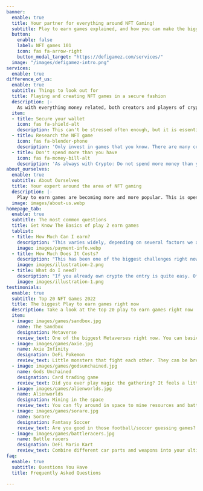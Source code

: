 ```yaml
---
banner:
  enable: true
  title: Your partner for everything around NFT Gaming!
  subtitle: Play to earn games explained, and how you can make the biggest profit
  button:
    enable: false
    label: NFT games 101
    icon: fas fa-arrow-right
    button_modal_target: "https://defigamez.com/services/"
  image: "/images/defigamez-intro.png"
services:
  enable: true
difference_of_us:
  enable: true
  subtitle: Things to look out for
  title: Playing and creating NFT games in a secure fashion
  description: |-
    As with everything money related, both creators and players of crypto games should pay attention to security - otherwise a lot of money might be lost. With our help you will avoid common pitfalls.
  item:
  - title: Secure your wallet
    icon: fas fa-shield-alt
    description: This can't be stressed often enough, but it is essential to secure your crypto wallet in order to save your NFT's and assets. 
  - title: Research the NFT game
    icon: fas fa-blender-phone
    description: 'Only invest in games that you know. There are many copycats that are just copies of other games, or games that are already "old", and useless soon. Have a look around our website to get to know some of them.'
  - title: Don't spend more than you have
    icon: fas fa-money-bill-alt
    description: 'As always with Crypto: Do not spend more money than you have. Crypto is still a highly volatile market, and the same applies to games'
about_ourselves:
  enable: true
  subtitle: About Ourselves
  title: Your expert around the area of NFT gaming
  description: |-
    Play to earn games are becoming more and more popular. This is opening up new possibilites to earn money in ways that have never been seen before, for both the player, as well as game producers. Do you plan on creating your own games, or just play them? Contact us to find out more.
  image: images/about-us.webp
homepage_tab:
  enable: true
  subtitle: The most common questions
  title: Get Know The Basics of play 2 earn games
  tablist:
  - title: How Much Can I earn?
    description: "This varies widely, depending on several factors we are exploring in another article. But let us look at an example of Axie Infinity, as it is one of the most established games right now. Of course, being an early adopter to a new game might make you a lot of money, but taking Axie as a starting point gives us a good overview of how much an average person might earn. In Axie you are breeding little Axies, which are NFTs, and players earn on average 9-13$ a day (300$/month). There are other possibilities to enhance this amount, with for example being a manager, or simultaneously staking, which results in an average of 66$/day or 2000$ a month."
    image: images/payment-info.webp
  - title: How Much Does It Costs?
    description: "This has been one of the biggest challenges right now. As popularity of NFT games increases, and as some games are getting more popular, even simple entry level NFTs cost over a hundred dollar. One has to keep in mind though, that they can still be sold after purchase, meaning as most games are stable or even uptrending in value, you are likely to get your investment back after playing. The difficult tradeoff in here is to look for new games, where NFTs are still relatively cheap, but also to not pick a game that is crashing in value during the next days. Looking at Axie Infinity again as an example, one can expect to pay around 300$ for a starter set, which is relatively safe as Axie is quite established, but therefore a steeper entry price."
    image: images/illustration-2.png
  - title: What do I need?
    description: "If you already own crypto the entry is quite easy. Oftentimes you can simply purchase an NFT with established coins like BNB, ETH or BTC, and start playing right away. If you do not own crypto yet, you will need to exchange your local FOREX currency (euro, dollar, ...) to crypto via a platform like Binance, and then transfer it to your wallet. Take a look at some of our articles that are explaining the process."
    image: images/illustration-1.png
testimonials:
  enable: true
  subtitle: Top 20 NFT Games 2022
  title: The biggest Play to earn games right now
  description: Take a look at the top 20 play to earn games right now
  item:
  - image: images/games/sandbox.jpg
    name: The Sandbox
    designation: Metaverse
    review_text: One of the biggest Metaverses right now. You can basically become everything, and earn money for it. Think of it like second life.
  - image: images/games/axie.jpg
    name: Axie Infinity
    designation: DeFi Pokemon
    review_text: Little monsters that fight each other. They can be bred for new NFTs. Think of it like Pokemon for DeFi
  - image: images/games/godsunchained.jpg
    name: Gods Unchained
    designation: Card trading game
    review_text: Did you ever play magic the gathering? It feels a little like that, with Gods unchained being a card game where you have to battle the "Gods" of other players.
  - image: images/games/alienworlds.jpg
    name: Alienworlds
    designation: Mining in the space
    review_text: You can fly around in space to mine resources and battle other players.
  - image: images/games/sorare.jpg
    name: Sorare
    designation: Fantasy Soccer
    review_text: Are you good in those football/soccer guessing games? Then turn a profit and earn money for correct match result guesses
  - image: images/games/battleracers.jpg
    name: Battle racers
    designation: DeFi Mario Kart
    review_text: Combine different car parts and weapons into your ultimate racing death machine. 
faq:
  enable: true
  subtitle: Questions You Have
  title: Frequently Asked Questions

---
```

